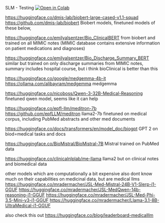 SLM - Testing [![Open in Colab](https://colab.research.google.com/assets/colab-badge.svg)](https://colab.research.google.com/drive/19kLqZEWDQuHwep_jkefKjh8TZd4oWMCT#scrollTo=R0eT2X4Loj5p)


https://huggingface.co/dmis-lab/biobert-large-cased-v1.1-squad
https://github.com/dmis-lab/biobert
Biobert models, finetuned models of these below,

https://huggingface.co/emilyalsentzer/Bio_ClinicalBERT 
from biobert and trained on all MIMIC notes (MIMIC database contains extensive information on patient medications and diagnoses)

https://huggingface.co/emilyalsentzer/Bio_Discharge_Summary_BERT
similar but trained on only discharge summaries from MIMIC notes, summary includes hospital course, but i think bioClinical is better than this

https://huggingface.co/google/medgemma-4b-it
https://ollama.com/alibayram/medgemma
medgemma

https://huggingface.co/nicoboss/Qwen-3-32B-Medical-Reasoning
finetuned qwen model, seems like it can help

https://huggingface.co/epfl-llm/meditron-7b
https://github.com/epfLLM/meditron
llama2-7b finetuned on medical corpus, including PubMed abstracts and other med documents

https://huggingface.co/docs/transformers/en/model_doc/biogpt
GPT 2 on biod=medical tasks and docs

https://huggingface.co/BioMistral/BioMistral-7B
Mistral trained on PubMed data

https://huggingface.co/clinicalnlplab/me-llama
llama2 but on clinical notes and biomedical data


other models which are computationally a bit expensive also dont know much on their capabilities on medicinal data, but are medical llms
https://huggingface.co/mradermacher/JSL-Med-Mistral-24B-V1-Slerp-i1-GGUF
https://huggingface.co/mradermacher/JSL-MedQwen-14b-reasoning-i1-GGUF
https://huggingface.co/mradermacher/JSL-Med-Phi-3.5-Mini-v3-i1-GGUF
https://huggingface.co/mradermacher/Llama-3.1-8B-UltraMedical-i1-GGUF


also check this out
https://huggingface.co/blog/leaderboard-medicalllm
